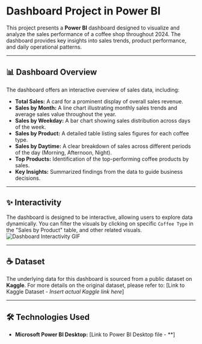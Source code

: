 # Dashboard Project in Power BI

This project presents a **Power BI** dashboard designed to visualize and analyze the sales performance of a coffee shop throughout 2024. The dashboard provides key insights into sales trends, product performance, and daily operational patterns.

---

## 📊 Dashboard Overview

The dashboard offers an interactive overview of sales data, including:

* **Total Sales:** A card for a prominent display of overall sales revenue.
* **Sales by Month:** A line chart illustrating monthly sales trends and average sales value throughout the year.
* **Sales by Weekday:** A bar chart showing sales distribution across days of the week.
* **Sales by Product:** A detailed table listing sales figures for each coffee type.
* **Sales by Daytime:** A clear breakdown of sales across different periods of the day (Morning, Afternoon, Night).
* **Top Products:** Identification of the top-performing coffee products by sales.
* **Key Insights:** Summarized findings from the data to guide business decisions.

---

## ✨ Interactivity

The dashboard is designed to be interactive, allowing users to explore data dynamically. You can filter the visuals by clicking on specific `Coffee Type` in the "Sales by Product" table, and other related visuals.
![Dashboard Interactivity GIF](path/to/your/dashboard_interactivity.gif)

---

## ☕ Dataset

The underlying data for this dashboard is sourced from a public dataset on **Kaggle**. For more details on the original dataset, please refer to:
[Link to Kaggle Dataset - *Insert actual Kaggle link here*]

---

## 🛠️ Technologies Used

* **Microsoft Power BI Desktop:**
  [Link to Power BI Desktop file - **]
